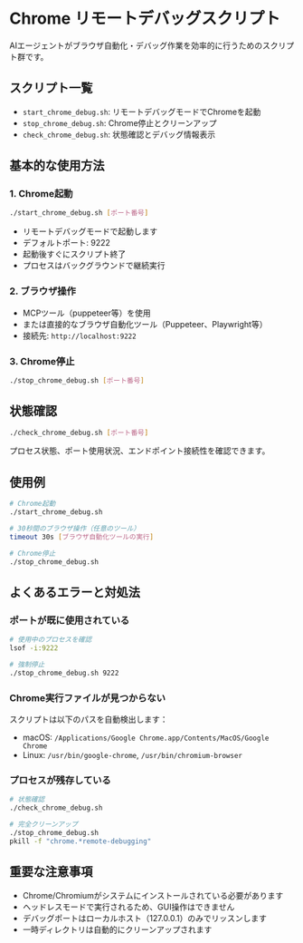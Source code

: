 # Chrome リモートデバッグスクリプト

AIエージェントがブラウザ自動化・デバッグ作業を効率的に行うためのスクリプト群です。

## スクリプト一覧

- `start_chrome_debug.sh`: リモートデバッグモードでChromeを起動
- `stop_chrome_debug.sh`: Chrome停止とクリーンアップ
- `check_chrome_debug.sh`: 状態確認とデバッグ情報表示

## 基本的な使用方法

### 1. Chrome起動
```bash
./start_chrome_debug.sh [ポート番号]
```
- リモートデバッグモードで起動します
- デフォルトポート: 9222
- 起動後すぐにスクリプト終了
- プロセスはバックグラウンドで継続実行

### 2. ブラウザ操作
- MCPツール（puppeteer等）を使用
- または直接的なブラウザ自動化ツール（Puppeteer、Playwright等）
- 接続先: `http://localhost:9222`

### 3. Chrome停止
```bash
./stop_chrome_debug.sh [ポート番号]
```

## 状態確認

```bash
./check_chrome_debug.sh [ポート番号]
```
プロセス状態、ポート使用状況、エンドポイント接続性を確認できます。

## 使用例

```bash
# Chrome起動
./start_chrome_debug.sh

# 30秒間のブラウザ操作（任意のツール）
timeout 30s [ブラウザ自動化ツールの実行]

# Chrome停止
./stop_chrome_debug.sh
```

## よくあるエラーと対処法

### ポートが既に使用されている
```bash
# 使用中のプロセスを確認
lsof -i:9222

# 強制停止
./stop_chrome_debug.sh 9222
```

### Chrome実行ファイルが見つからない
スクリプトは以下のパスを自動検出します：
- macOS: `/Applications/Google Chrome.app/Contents/MacOS/Google Chrome`
- Linux: `/usr/bin/google-chrome`, `/usr/bin/chromium-browser`

### プロセスが残存している
```bash
# 状態確認
./check_chrome_debug.sh

# 完全クリーンアップ
./stop_chrome_debug.sh
pkill -f "chrome.*remote-debugging"
```

## 重要な注意事項

- Chrome/Chromiumがシステムにインストールされている必要があります
- ヘッドレスモードで実行されるため、GUI操作はできません
- デバッグポートはローカルホスト（127.0.0.1）のみでリッスンします
- 一時ディレクトリは自動的にクリーンアップされます
